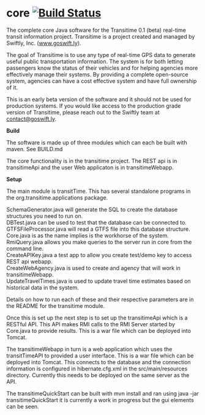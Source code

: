 core [![Build Status](https://travis-ci.org/TheTransitClock/transitime.svg?branch=develop)](https://travis-ci.org/TheTransitClock/transitime)
====

The complete core Java software for the Transitime 0.1 (beta) real-time transit information project. Transitime is a project created and managed by Swiftly, Inc. (www.goswift.ly).

The goal of Transitime is to use any type of real-time GPS data to generate useful public transportation information. The system is for both letting passengers know the status of their vehicles and for helping agencies more effectively manage their systems. By providing a complete open-source system, agencies can have a cost effective system and have full ownership of it. 

This is an early beta version of the software and it should not be used for production systems. If you would like access to the production grade version of Transitime, please reach out to the Swiftly team at contact@goswift.ly.

<b>Build</b>

The software is made up of three modules which can each be built with maven. See BUILD.md

The core functionality is in the transitime project. The REST api is in transitimeApi and the user Web applicaton is in transitimeWebapp.

<b>Setup</b>

The main module is transitTime. This has several standalone programs in the org.transitime.applications package.

SchemaGenerator.java will generate the SQL to create the database structures you need to run on.<br/>
DBTest.java can be used to test that the database can be connected to.<br/>
GTFSFileProcessor.java will read a GTFS file into this database structure.<br/>
Core.java is as the name implies is the workhorse of the system. <br/>
RmiQuery.java allows you make queries to the server run in core from the command line.<br/>
CreateAPIKey.java a test app to allow you create test/demo key to access REST api webapp.<br/>
CreateWebAgency.java is used to create and agency that will work in transitimeWebapp.<br/>
UpdateTravelTimes.java is used to update travel time estimates based on historical data in the system.<br/>

Details on how to run each of these and their respective parameters are in the README for the transitime module.

Once this is set up the next step is to set up the transitimeApi which is a RESTful API. This API makes RMI calls to the RMI Server started by Core.java to provide results. This is a war file which can be deployed into Tomcat.  

The transitimeWebapp in turn is a web application which uses the transitTimeAPI to provided a user interface. This is a war file which can be deployed into Tomcat. This connects to the database and the connection information is configured in hibernate.cfg.xml in the src/main/resources directory. Currently this needs to be deployed on the same server as the API.

The transitimeQuickStart can be built with mvn install and ran using java -jar transitimeQuickStart it is currently a work in progress but the gui elements can be seen.

